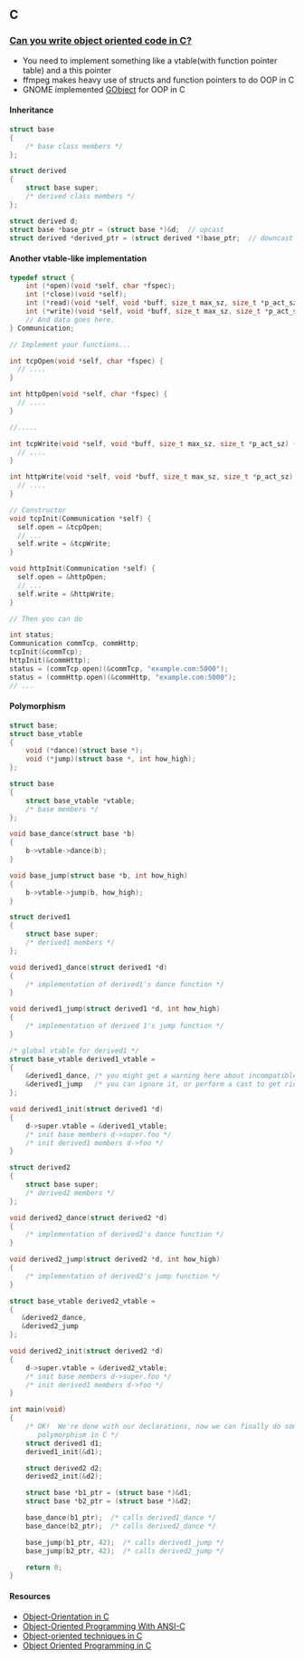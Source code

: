 ## C

### [Can you write object oriented code in C?](http://stackoverflow.com/questions/351733/can-you-write-object-oriented-code-in-c)

* You need to implement something like a vtable(with function pointer table) and a this pointer
* ffmpeg makes heavy use of structs and function pointers to do OOP in C
* GNOME implemented [GObject](https://developer.gnome.org/gobject/unstable/) for OOP in C

#### Inheritance

```c
struct base
{
    /* base class members */
};

struct derived
{
    struct base super;
    /* derived class members */
};

struct derived d;
struct base *base_ptr = (struct base *)&d;  // upcast
struct derived *derived_ptr = (struct derived *)base_ptr;  // downcast
```

#### Another vtable-like implementation

```c
typedef struct {
    int (*open)(void *self, char *fspec);
    int (*close)(void *self);
    int (*read)(void *self, void *buff, size_t max_sz, size_t *p_act_sz);
    int (*write)(void *self, void *buff, size_t max_sz, size_t *p_act_sz);
    // And data goes here.
} Communication;

// Implement your functions...

int tcpOpen(void *self, char *fspec) {
  // ....
}

int httpOpen(void *self, char *fspec) {
  // ....
}

//.....

int tcpWrite(void *self, void *buff, size_t max_sz, size_t *p_act_sz) {
  // ....
}

int httpWrite(void *self, void *buff, size_t max_sz, size_t *p_act_sz) {
  // ....
}

// Constructor
void tcpInit(Communication *self) {
  self.open = &tcpOpen;
  // ...
  self.write = &tcpWrite;
}

void httpInit(Communication *self) {
  self.open = &httpOpen;
  // ...
  self.write = &httpWrite;
}

// Then you can do

int status;
Communication commTcp, commHttp;
tcpInit(&commTcp);
httpInit(&commHttp);
status = (commTcp.open)(&commTcp, "example.com:5000");
status = (commHttp.open)(&commHttp, "example.com:5000");
// ...
```

#### Polymorphism

```c
struct base;
struct base_vtable
{
    void (*dance)(struct base *);
    void (*jump)(struct base *, int how_high);
};

struct base
{
    struct base_vtable *vtable;
    /* base members */
};

void base_dance(struct base *b)
{
    b->vtable->dance(b);
}

void base_jump(struct base *b, int how_high)
{
    b->vtable->jump(b, how_high);
}

struct derived1
{
    struct base super;
    /* derived1 members */
};

void derived1_dance(struct derived1 *d)
{
    /* implementation of derived1's dance function */
}

void derived1_jump(struct derived1 *d, int how_high)
{
    /* implementation of derived 1's jump function */
}

/* global vtable for derived1 */
struct base_vtable derived1_vtable =
{
    &derived1_dance, /* you might get a warning here about incompatible pointer types */
    &derived1_jump   /* you can ignore it, or perform a cast to get rid of it */
};

void derived1_init(struct derived1 *d)
{
    d->super.vtable = &derived1_vtable;
    /* init base members d->super.foo */
    /* init derived1 members d->foo */
}

struct derived2
{
    struct base super;
    /* derived2 members */
};

void derived2_dance(struct derived2 *d)
{
    /* implementation of derived2's dance function */
}

void derived2_jump(struct derived2 *d, int how_high)
{
    /* implementation of derived2's jump function */
}

struct base_vtable derived2_vtable =
{
   &derived2_dance,
   &derived2_jump
};

void derived2_init(struct derived2 *d)
{
    d->super.vtable = &derived2_vtable;
    /* init base members d->super.foo */
    /* init derived1 members d->foo */
}

int main(void)
{
    /* OK!  We're done with our declarations, now we can finally do some
       polymorphism in C */
    struct derived1 d1;
    derived1_init(&d1);

    struct derived2 d2;
    derived2_init(&d2);

    struct base *b1_ptr = (struct base *)&d1;
    struct base *b2_ptr = (struct base *)&d2;

    base_dance(b1_ptr);  /* calls derived1_dance */
    base_dance(b2_ptr);  /* calls derived2_dance */

    base_jump(b1_ptr, 42);  /* calls derived1_jump */
    base_jump(b2_ptr, 42);  /* calls derived2_jump */

    return 0;
}
```

#### Resources

* [Object-Orientation in C](http://stackoverflow.com/questions/415452/object-orientation-in-c)
* [Object-Oriented Programming With ANSI-C](http://www.cs.rit.edu/~ats/books/ooc.pdf)
* [Object-oriented techniques in C](http://dmitryfrank.com/articles/oop_in_c)
* [Object Oriented Programming in C](http://ldeniau.web.cern.ch/ldeniau/html/oopc.html)